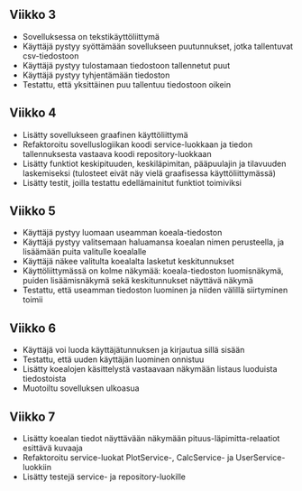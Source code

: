 ## Viikko 3

- Sovelluksessa on tekstikäyttöliittymä
- Käyttäjä pystyy syöttämään sovellukseen puutunnukset, jotka tallentuvat csv-tiedostoon
- Käyttäjä pystyy tulostamaan tiedostoon tallennetut puut
- Käyttäjä pystyy tyhjentämään tiedoston
- Testattu, että yksittäinen puu tallentuu tiedostoon oikein

## Viikko 4

- Lisätty sovellukseen graafinen käyttöliittymä
- Refaktoroitu sovelluslogiikan koodi service-luokkaan ja tiedon tallennuksesta vastaava koodi repository-luokkaan
- Lisätty funktiot keskipituuden, keskiläpimitan, pääpuulajin ja tilavuuden laskemiseksi (tulosteet eivät näy vielä graafisessa käyttöliittymässä)
- Lisätty testit, joilla testattu edellämainitut funktiot toimiviksi

## Viikko 5

- Käyttäjä pystyy luomaan useamman koeala-tiedoston
- Käyttäjä pystyy valitsemaan haluamansa koealan nimen perusteella, ja 
lisäämään puita valitulle koealalle
- Käyttäjä näkee valitulta koealalta lasketut keskitunnukset
- Käyttöliittymässä on kolme näkymää: koeala-tiedoston luomisnäkymä, 
puiden lisäämisnäkymä sekä keskitunnukset näyttävä näkymä
- Testattu, että useamman tiedoston luominen ja niiden välillä siirtyminen 
toimii

## Viikko 6

- Käyttäjä voi luoda käyttäjätunnuksen ja kirjautua sillä sisään
- Testattu, että uuden käyttäjän luominen onnistuu
- Lisätty koealojen käsittelystä vastaavaan näkymään listaus luoduista tiedostoista
- Muotoiltu sovelluksen ulkoasua

## Viikko 7

- Lisätty koealan tiedot näyttävään näkymään pituus-läpimitta-relaatiot esittävä kuvaaja
- Refaktoroitu service-luokat PlotService-, CalcService- ja UserService-luokkiin
- Lisätty testejä service- ja repository-luokille
